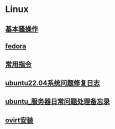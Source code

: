 # Linux
## [基本骚操作](base.md)<br>
## [fedora](fedora.md)<br>
## [常用指令](cmd.md)<br>
## [ubuntu22.04系统问题修复日志](ubuntu.md)<br>
## [ubuntu_服务器日常问题处理备忘录](ubuntu_daily_note.md)<br>
## [ovirt安装](ovirt4.3_centos7.md)<br>